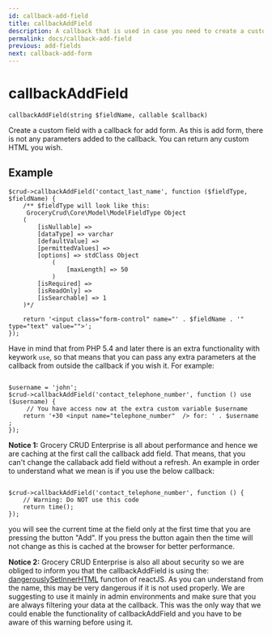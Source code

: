 ```yaml
---
id: callback-add-field
title: callbackAddField
description: A callback that is used in case you need to create a custom field for the add form.
permalink: docs/callback-add-field
previous: add-fields
next: callback-add-form
---
```


# callbackAddField

<pre><code class="language-php">callbackAddField(string $fieldName, callable $callback)</code></pre>
Create a custom field with a callback for add form. As this is add form, there is not any parameters added to the callback. You can return any custom HTML you wish. 

## Example
<pre><code class="language-php">$crud->callbackAddField('contact_last_name', function ($fieldType, $fieldName) {
    /** $fieldType will look like this:
     GroceryCrud\Core\Model\ModelFieldType Object
    (
        [isNullable] => 
        [dataType] => varchar
        [defaultValue] => 
        [permittedValues] => 
        [options] => stdClass Object
            (
                [maxLength] => 50
            )
        [isRequired] => 
        [isReadOnly] => 
        [isSearchable] => 1
    )*/

    return '&lt;input class="form-control" name="' . $fieldName . '" type="text" value=""&gt;';
});</code></pre>

Have in mind that from PHP 5.4 and later there is an extra functionality with keywork <code>use</code>, so that means that you can pass any extra parameters at the callback from outside the callback if you wish it. For example:

<pre><code class="language-php">
$username = 'john';
$crud->callbackAddField('contact_telephone_number', function () use ($username) {
     // You have access now at the extra custom variable $username
    return '+30 &lt;input name="telephone_number"  /&gt; for: ' . $username ;
});</code></pre>

<strong>Notice 1:</strong> Grocery CRUD Enterprise is all about performance and hence we are caching at the first call the callback add field. That means, that you can't change the callaback add field without a refresh. An example in order to understand what we mean is if you use the below callback:

<pre><code class="language-php">
$crud->callbackAddField('contact_telephone_number', function () {
    // Warning: Do NOT use this code
    return time();
});</code></pre>
you will see the current time at the field only at the first time that you are pressing the button "Add". If you press the button again then the time will not change as this is cached at the browser for better performance.
 
<strong>Notice 2:</strong> Grocery CRUD Enterprise is also all about security so we are obliged to inform you that the callbackAddField is using the: <a href="https://facebook.github.io/react/docs/dom-elements.html#dangerouslysetinnerhtml" target="_blank" rel="noopener noreferrer">dangerouslySetInnerHTML</a> function of reactJS. As you can understand from the name, this may be very dangerous if it is not used properly. We are suggesting to use it mainly in admin environments and make sure that you are always filtering your data at the callback. This was the only way that we could enable the functionality of callbackAddField and you have to be aware of this warning before using it.